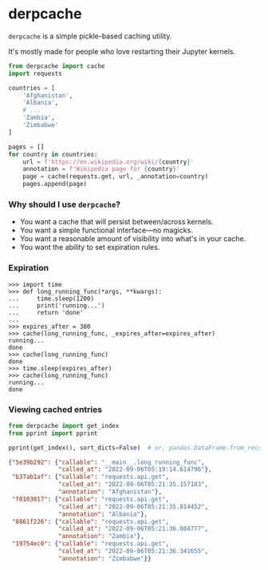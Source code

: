 # derpcache

`derpcache` is a simple pickle-based caching utility.

It's mostly made for people who love restarting their Jupyter kernels.

```python
from derpcache import cache
import requests

countries = [
    'Afghanistan',
    'Albania',
    # ...
    'Zambia',
    'Zimbabwe'
]

pages = []
for country in countries:
    url = f'https://en.wikipedia.org/wiki/{country}'
    annotation = f'Wikipedia page for {country}'
    page = cache(requests.get, url, _annotation=country)
    pages.append(page)
```

### Why should I use `derpcache`?

- You want a cache that will persist between/across kernels.
- You want a simple functional interface—no magicks.
- You want a reasonable amount of visibility into what's in your cache.
- You want the ability to set expiration rules.

### Expiration

```doctest
>>> import time
>>> def long_running_func(*args, **kwargs):
...     time.sleep(1200)
...     print('running...')
...     return 'done'
...
>>> expires_after = 300
>>> cache(long_running_func, _expires_after=expires_after)
running...
done
>>> cache(long_running_func)
done
>>> time.sleep(expires_after)
>>> cache(long_running_func)
running...
done
```

### Viewing cached entries

```python
from derpcache import get_index
from pprint import pprint

pprint(get_index(), sort_dicts=False)  # or, pandas.DataFrame.from_records
```

```json
{"5e39b292": {"callable": "__main__.long_running_func",
              "called_at": "2022-09-06T05:19:14.614796"},
 "b37ab1af": {"callable": "requests.api.get",
              "called_at": "2022-09-06T05:21:35.157183",
              "annotation": "Afghanistan"},
 "f0103017": {"callable": "requests.api.get",
              "called_at": "2022-09-06T05:21:35.814452",
              "annotation": "Albania"},
 "8861f226": {"callable": "requests.api.get",
              "called_at": "2022-09-06T05:21:36.084777",
              "annotation": "Zambia"},
 "19754ec0": {"callable": "requests.api.get",
              "called_at": "2022-09-06T05:21:36.341655",
              "annotation": "Zimbabwe"}}
```
